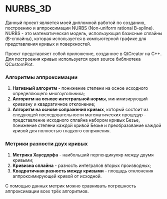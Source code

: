 # NURBS_3D

Данный проект является моей дипломной работой по созданию, построению и аппроксимации NURBS (Non-uniform rational B-spline). NURBS - это математическая модель, использующая базисные сплайны (B-сплайны), которая используется в компьютерной графике для представления кривых и поверхностей.

Проект представляет собой приложение, созданное в QtCreator на C++. Для построения кривых используется open source библиотека QCustomPlot.

### Алгоритмы аппроксимации
1. **Нативный алгоритм** - понижение степени на осное исходного определяющего многоугольника;
2. **Алгоритм на основе интегральной нормы**, минимизирующий кривизну и квадратичное отклонение;
3. **Алгоритм на основе сопражения кривых**, который состоит из следующей последовательности математических процедур - представление исходного сплайна набором кривых Безье, понижение степени каждой кривой Безье и преобразование каждой кривой для полностью гладкого сопряжения.

### Метрики разности двух кривых
1. **Метрика Хаусдорфа** - наибольший перпендикуляр между двумя кривыми;
2. **Кривизна сплайна** - разность интегралов вторых производных;
3. **Квадратичная разность между кривыми** - площадь отклонения аппроксимирующей кривой от исходной.

С помощью данных метрик можно сравнивать погрешность аппроксимации всех трёх алгоритмов.

